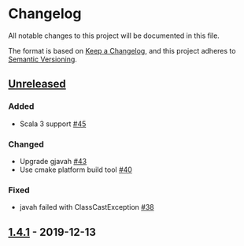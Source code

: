 # Changelog
All notable changes to this project will be documented in this file.

The format is based on [Keep a Changelog](https://keepachangelog.com/en/1.0.0/),
and this project adheres to [Semantic Versioning](https://semver.org/spec/v2.0.0.html).

## [Unreleased]

### Added
- Scala 3 support [#45](https://github.com/sbt/sbt-jni/issues/45)

### Changed
- Upgrade gjavah [#43](https://github.com/sbt/sbt-jni/pull/43)
- Use cmake platform build tool [#40](https://github.com/sbt/sbt-jni/issues/40)

### Fixed
- javah failed with ClassCastException [#38](https://github.com/sbt/sbt-jni/issues/38)

## [1.4.1] - 2019-12-13

[Unreleased]: https://github.com/sbt/sbt-jni/compare/v1.4.1...HEAD
[1.4.1]: https://github.com/sbt/sbt-jni/compare/v1.4.0...v1.4.1
